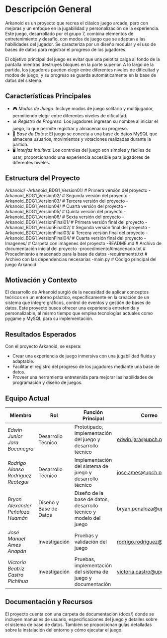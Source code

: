 # Descripción General

Arkanoid es un proyecto que recrea el clásico juego arcade, pero con mejoras y un enfoque en la jugabilidad y personalización de la experiencia. Este juego, desarrollado por el grupo 7, combina elementos de entretenimiento y desafío, con modos de juego que se adaptan a las habilidades del jugador. Se caracteriza por un diseño modular y el uso de bases de datos para registrar el progreso de los jugadores.

El objetivo principal del juego es evitar que una pelotita caiga al fondo de la pantalla mientras destruyes bloques en la parte superior. A lo largo de la partida, los jugadores pueden elegir entre diferentes niveles de dificultad y modos de juego, y su progreso se guarda automáticamente en la base de datos del sistema.

## Características Principales

- 🎮 *Modos de Juego*: Incluye modos de juego solitario y multijugador, permitiendo elegir entre diferentes niveles de dificultad.
- 📊 *Registro de Progreso*: Los jugadores ingresan su nombre al iniciar el juego, lo que permite registrar y almacenar su progreso.
- 🔧 *Base de Datos*: El juego se conecta a una base de datos MySQL que almacena usuarios, movimientos y votaciones realizadas durante la partida.
- 🖥️ *Interfaz Intuitiva*: Los controles del juego son simples y fáciles de usar, proporcionando una experiencia accesible para jugadores de diferentes niveles.

## Estructura del Proyecto

Arkanoid/
-Arkanoid_BDG1_Version01/       # Primera versión del proyecto
-Arkanoid_BDG1_Version02/       # Segunda versión del proyecto
-Arkanoid_BDG1_Version03/       # Tercera versión del proyecto
-Arkanoid_BDG1_Version04/       # Cuarta versión del proyecto
-Arkanoid_BDG1_Version05/       # Quinta versión del proyecto
-Arkanoid_BDG1_Version06/       # Sexta versión del proyecto
-Arkanoid_BDG1_VersionFinal01/  # Primera versión final del proyecto
-Arkanoid_BDG1_VersionFinal02/  # Segunda versión final del proyecto
-Arkanoid_BDG1_VersionFinal03/  # Tercera versión final del proyecto
-Arkanoid_BDG1_VersionFinal04/  # Cuarta versión final del proyecto
-Imagenes/                      # Carpeta con imágenes del proyecto
-README.md                      # Archivo de documentación inicial del proyecto
-procedimientoAlmacenado.txt    # Procedimiento almacenado para la base de datos
-requirements.txt               # Archivo con las dependencias necesarias
-main.py                        # Código principal del juego Arkanoid

## Motivación y Contexto

El desarrollo de Arkanoid surgió de la necesidad de aplicar conceptos teóricos en un entorno práctico, específicamente en la creación de un sistema que integre gráficos, control de eventos y gestión de bases de datos. Este proyecto busca ofrecer una experiencia entretenida y personalizable, al mismo tiempo que emplea tecnologías actuales como pygame y MySQL para su implementación.

## Resultados Esperados

Con el proyecto Arkanoid, se espera:

- Crear una experiencia de juego inmersiva con una jugabilidad fluida y adaptable.
- Facilitar el registro del progreso de los jugadores mediante una base de datos.
- Proveer una herramienta entretenida para mejorar las habilidades de programación y diseño de juegos.

## Equipo Actual

| Miembro                           | Rol                | Función Principal                    | Correo                       |
|------------------------------------|--------------------|--------------------------------------|------------------------------|
| *Edwin Junior Jara Bocanegra*    | Desarrollo Técnico | Prototipado, implementación del juego y desarrollo técnico     | edwin.jara@upch.pe           |
| *Rodrigo Alonso Rodríguez Reategui*        | Desarrollo Técnico | Implementación del sistema de juego y desarrollo técnico  | jose.ames@upch.pe            |
| *Bryan Alexander Peñaloza Huamán*| Diseño y Base de Datos | Diseño de la base de datos, desarrollo técnico y modelo del juego | bryan.penaloza@upch.pe       |
| *José Manuel Ames Anapán*| Investigación     | Pruebas y validación del juego       | rodrigo.rodriguez@upch.pe    |
| *Victoria Beatriz Castro Pichihua*| Investigación      | Pruebas, implementación del sistema de juego y documentación              | victoria.castro@upch.pe      |

## Documentación y Recursos

El proyecto cuenta con una carpeta de documentación (docs/) donde se incluyen manuales de usuario, especificaciones del juego y detalles sobre el sistema de base de datos. También se proporcionan guías detalladas sobre la instalación del entorno y cómo ejecutar el juego.